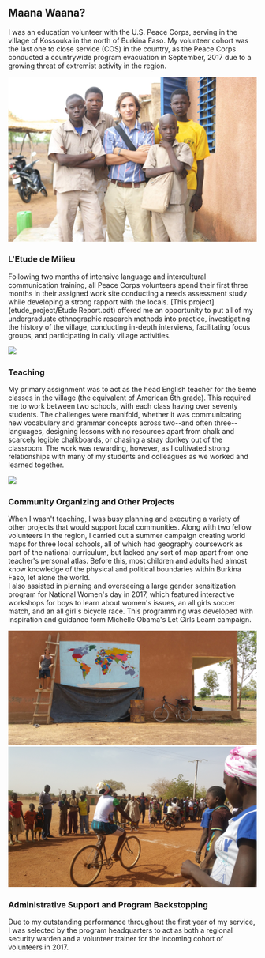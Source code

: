 ## Maana Waana?

I was an education volunteer with the U.S. Peace Corps, serving in the village of Kossouka in the north of Burkina Faso. My volunteer cohort was the last one to close service (COS) in the country, as the Peace Corps conducted a countrywide program evacuation in September, 2017 due to a growing threat of extremist activity in the region.

<img src="pc.jpg">

### L'Etude de Milieu

Following two months of intensive language and intercultural communication training, all Peace Corps volunteers spend their first three months in their assigned work site conducting a needs assessment study while developing a strong rapport with the locals.  [This project](etude_project/Etude Report.odt) offered me an opportunity to put all of my undergraduate ethnographic research methods into practice, investigating the history of the village, conducting in-depth interviews, facilitating focus groups, and participating in daily village activities.

<img src ="/images/SAM_1179.jpg">

### Teaching

My primary assignment was to act as the head English teacher for the 5eme classes in the village (the equivalent of American 6th grade). This required me to work between two schools, with each class having over seventy students. The challenges were manifold, whether it was communicating new vocabulary and grammar concepts across two--and often three--languages, designing lessons with no resources apart from chalk and scarcely legible chalkboards, or chasing a stray donkey out of the classroom. The work was rewarding, however, as I cultivated strong relationships with many of my students and colleagues as we worked and learned together.

<img src="/images/20161109_113138.jpg">


### Community Organizing and Other Projects

When I wasn't teaching, I was busy planning and executing a variety of other projects that would support local communities. Along with two fellow volunteers in the region, I carried out a summer campaign creating world maps for three local schools, all of which had geography coursework as part of the national curriculum, but lacked any sort of map apart from one teacher's personal atlas. Before this, most children and adults had almost know knowledge of the physical and political boundaries within Burkina Faso, let alone the world.  
I also assisted in planning and overseeing a large gender sensitization program for National Women's day in 2017, which featured interactive workshops for boys to learn about women's issues, an all girls soccer match, and an all girl's bicycle race. This programming was developed with inspiration and guidance form Michelle Obama's Let Girls Learn campaign.

<img src="/images/2017-08-05 12.26.02.jpg"> <img src="/images/20170308_092741.jpg">

### Administrative Support and Program Backstopping
Due to my outstanding performance throughout the first year of my service, I was selected by the program headquarters to act as both a regional security warden and a volunteer trainer for the incoming cohort of volunteers in 2017.


